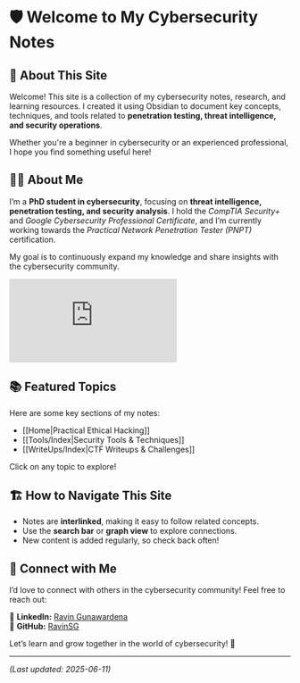# 🛡️ Welcome to My Cybersecurity Notes  

## 👋 About This Site  
Welcome! This site is a collection of my cybersecurity notes, research, and learning resources. I created it using Obsidian to document key concepts, techniques, and tools related to **penetration testing, threat intelligence, and security operations**.  

Whether you're a beginner in cybersecurity or an experienced professional, I hope you find something useful here!  


## 🧑‍💻 About Me  
I’m a **PhD student in cybersecurity**, focusing on **threat intelligence, penetration testing, and security analysis**. I hold the *CompTIA Security+* and *Google Cybersecurity Professional Certificate*, and I’m currently working towards the *Practical Network Penetration Tester (PNPT)* certification.  

My goal is to continuously expand my knowledge and share insights with the cybersecurity community.  

<iframe src="https://tryhackme.com/api/v2/badges/public-profile?userPublicId=2794575" style='border:none;'></iframe> 

## 📚 Featured Topics  
Here are some key sections of my notes:  

- [[Home|Practical Ethical Hacking]]
- [[Tools/Index|Security Tools & Techniques]]
- [[WriteUps/Index|CTF Writeups & Challenges]]

Click on any topic to explore!  


## 🏗️ How to Navigate This Site  
- Notes are **interlinked**, making it easy to follow related concepts.  
- Use the **search bar** or **graph view** to explore connections.  
- New content is added regularly, so check back often!  


## 🔗 Connect with Me  
I’d love to connect with others in the cybersecurity community! Feel free to reach out:  

🔹 **LinkedIn:** [Ravin Gunawardena](https://www.linkedin.com/in/ravin-gunawardena/)  
🔹 **GitHub:** [RavinSG](https://github.com/RavinSG)  

Let’s learn and grow together in the world of cybersecurity! 🚀  

---

*(Last updated: 2025-06-11)*
